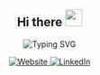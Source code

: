 <h3 align="center">
  <h2 align="center">
    Hi there
    <img src="https://media.giphy.com/media/hvRJCLFzcasrR4ia7z/giphy.gif" width="30">
  </h2>
</h3>

<p align="center">
    <img src="https://readme-typing-svg.demolab.com/?lines=Welcome+to+my+GitHub+profile!;Software+Engineer;CS+and+BBA;@+Uwaterloo+and+Wilfrid+Laurier+University&center=true&width=460&color=blue&height=50" alt="Typing SVG" />
</p>



<div align="center">
  <a href="http://www.ossamae.me/" target="_blank">
    <img src="https://img.shields.io/badge/website-000000?style=for-the-badge&logo=About.me&logoColor=green" alt="Website">
   </a>
  
  <a href="https://www.linkedin.com/in/ossamaelhelali/" target="_blank">
    <img src="https://img.shields.io/badge/LinkedIn-%230077B5.svg?&style=for-the-badge&logo=linkedin&logoColor=white" alt="LinkedIn">
  </a>   
</div>
